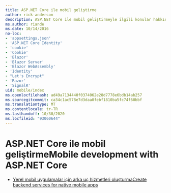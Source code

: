 ```yaml
---
title: ASP.NET Core ile mobil geliştirme
author: rick-anderson
description: ASP.NET Core ile mobil geliştirmeyle ilgili konular hakkında bilgi edinin.
ms.author: riande
ms.date: 10/14/2016
no-loc:
- 'appsettings.json'
- 'ASP.NET Core Identity'
- 'cookie'
- 'Cookie'
- 'Blazor'
- 'Blazor Server'
- 'Blazor WebAssembly'
- 'Identity'
- "Let's Encrypt"
- 'Razor'
- 'SignalR'
uid: mobile/index
ms.openlocfilehash: ad49a7134440f0374062e28d7778e6bdb14ab257
ms.sourcegitcommit: ca34c1ac578e7d3daa0febf1810ba5fc74f60bbf
ms.translationtype: MT
ms.contentlocale: tr-TR
ms.lasthandoff: 10/30/2020
ms.locfileid: "93060644"
---
```

# <a name="mobile-development-with-aspnet-core"></a><span data-ttu-id="2bfbf-103">ASP.NET Core ile mobil geliştirme</span><span class="sxs-lookup"><span data-stu-id="2bfbf-103">Mobile development with ASP.NET Core</span></span>

* [<span data-ttu-id="2bfbf-104">Yerel mobil uygulamalar için arka uç hizmetleri oluşturma</span><span class="sxs-lookup"><span data-stu-id="2bfbf-104">Create backend services for native mobile apps</span></span>](native-mobile-backend.md)
